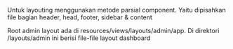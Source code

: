 Untuk layouting menggunakan metode parsial component. Yaitu dipisahkan file bagian header, head, footer, sidebar & content

Root admin layout ada di resources/views/layouts/admin/app. Di direktori /layouts/admin ini berisi file-file layout dashboard